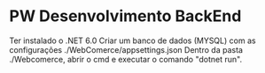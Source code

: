# PW Desenvolvimento BackEnd
Ter instalado o .NET 6.0
Criar um banco de dados (MYSQL) com as configurações ./WebComerce/appsettings.json
Dentro da pasta ./Webcomerce, abrir o cmd e executar o comando "dotnet run".
 
